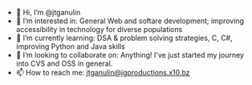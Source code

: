 - 👋 Hi, I’m @jtganulin
- 👀 I’m interested in: General Web and softare development; improving accessibility in technology for diverse populations 
- 🌱 I’m currently learning: DSA & problem solving strategies, C, C#, improving Python and Java skills
- 💞️ I’m looking to collaborate on: Anything! I've just started my journey into CVS and OSS in general.
- 📫 How to reach me: <jtganulin@jgproductions.x10.bz>

